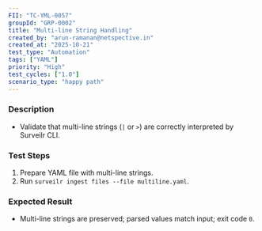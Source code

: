 ```yaml
---
FII: "TC-YML-0057"
groupId: "GRP-0002"
title: "Multi-line String Handling"
created_by: "arun-ramanan@netspective.in"
created_at: "2025-10-21"
test_type: "Automation"
tags: ["YAML"]
priority: "High"
test_cycles: ["1.0"]
scenario_type: "happy path"
---
```


### Description
- Validate that multi-line strings (`|` or `>`) are correctly interpreted by Surveilr CLI.

### Test Steps
1. Prepare YAML file with multi-line strings.  
2. Run `surveilr ingest files --file multiline.yaml`.  

### Expected Result
- Multi-line strings are preserved; parsed values match input; exit code `0`.
